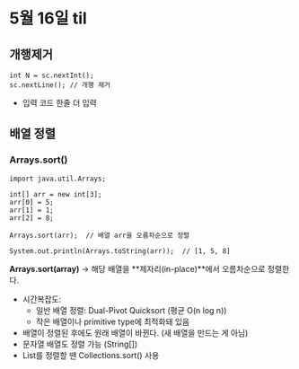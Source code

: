 # 5월 16일 til

## 개행제거 
```
int N = sc.nextInt();
sc.nextLine(); // 개행 제거
```
- 입력 코드 한줄 더 입력

## 배열 정렬 
### Arrays.sort()

```
import java.util.Arrays;

int[] arr = new int[3];
arr[0] = 5;
arr[1] = 1;
arr[2] = 8;

Arrays.sort(arr);  // 배열 arr을 오름차순으로 정렬

System.out.println(Arrays.toString(arr));  // [1, 5, 8]

```
**Arrays.sort(array)**
→ 해당 배열을 **제자리(in-place)**에서 오름차순으로 정렬한다.

- 시간복잡도:
  - 일반 배열 정렬: Dual-Pivot Quicksort (평균 O(n log n))
  - 작은 배열이나 primitive type에 최적화돼 있음
- 배열이 정렬된 후에도 원래 배열이 바뀐다. (새 배열을 만드는 게 아님)
- 문자열 배열도 정렬 가능 (String[])
- List를 정렬할 땐 Collections.sort() 사용